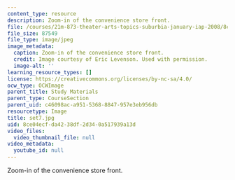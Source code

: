 ```yaml
---
content_type: resource
description: Zoom-in of the convenience store front.
file: /courses/21m-873-theater-arts-topics-suburbia-january-iap-2008/8ce04ecfda4238df2d340a517939a13d_set7.jpg
file_size: 87549
file_type: image/jpeg
image_metadata:
  caption: Zoom-in of the convenience store front.
  credit: Image courtesy of Eric Levenson. Used with permission.
  image-alt: ''
learning_resource_types: []
license: https://creativecommons.org/licenses/by-nc-sa/4.0/
ocw_type: OCWImage
parent_title: Study Materials
parent_type: CourseSection
parent_uid: c46098ac-a951-5368-8847-957e3eb956db
resourcetype: Image
title: set7.jpg
uid: 8ce04ecf-da42-38df-2d34-0a517939a13d
video_files:
  video_thumbnail_file: null
video_metadata:
  youtube_id: null
---
```

Zoom-in of the convenience store front.